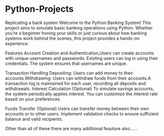 # Python-Projects
Replicating a bank system
Welcome to the Python Banking System! This project aims to simulate basic banking operations using Python. Whether you’re a beginner honing your skills or just curious about how banking systems work behind the scenes, this project provides a hands-on experience.

Features
Account Creation and Authentication,Users can create accounts with unique usernames and passwords. Existing users can log in using their credentials. The system ensures that usernames are unique.

Transaction Handling
Depositing: Users can add money to their accounts.Withdrawing: Users can withdraw funds from their accounts.A transaction log is maintained for each user, recording all deposits and withdrawals.
Interest Calculation (Optional)
To simulate savings accounts, the system periodically applies interest. You can customize the interest rate based on your preferences.

Funds Transfer (Optional)
Users can transfer money between their own accounts or to other users. Implement validation checks to ensure sufficient balance and valid recipients.


Other than all of these there are many additional feauture also......







 
